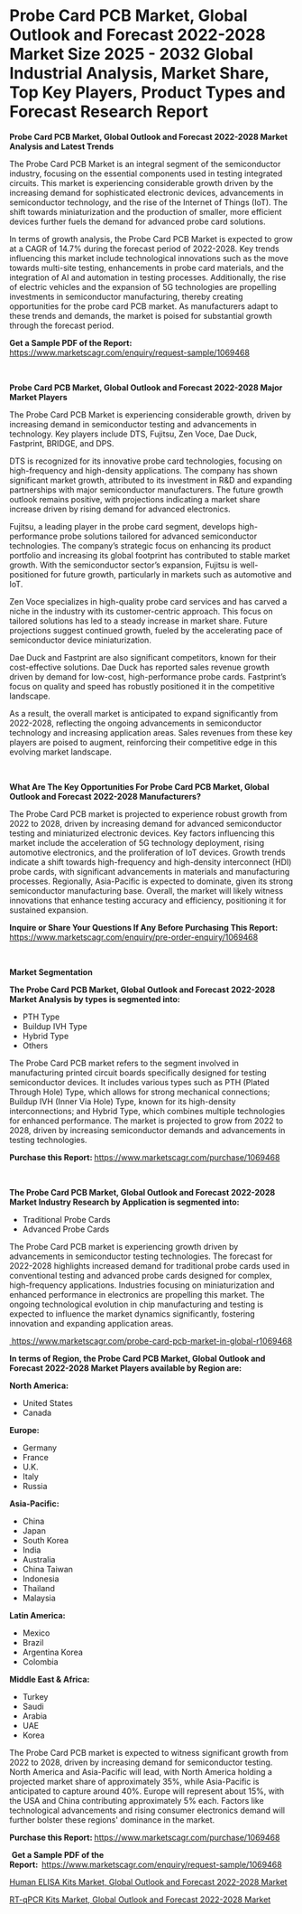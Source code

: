 <p><h1>Probe Card PCB Market, Global Outlook and Forecast 2022-2028 Market Size 2025 - 2032 Global Industrial Analysis, Market Share, Top Key Players, Product Types and Forecast Research Report</h1></p><p><strong>Probe Card PCB Market, Global Outlook and Forecast 2022-2028 Market Analysis and Latest Trends</strong></p>
<p><p>The Probe Card PCB Market is an integral segment of the semiconductor industry, focusing on the essential components used in testing integrated circuits. This market is experiencing considerable growth driven by the increasing demand for sophisticated electronic devices, advancements in semiconductor technology, and the rise of the Internet of Things (IoT). The shift towards miniaturization and the production of smaller, more efficient devices further fuels the demand for advanced probe card solutions.</p><p>In terms of growth analysis, the Probe Card PCB Market is expected to grow at a CAGR of 14.7% during the forecast period of 2022-2028. Key trends influencing this market include technological innovations such as the move towards multi-site testing, enhancements in probe card materials, and the integration of AI and automation in testing processes. Additionally, the rise of electric vehicles and the expansion of 5G technologies are propelling investments in semiconductor manufacturing, thereby creating opportunities for the probe card PCB market. As manufacturers adapt to these trends and demands, the market is poised for substantial growth through the forecast period.</p></p>
<p><strong>Get a Sample PDF of the Report:&nbsp;</strong> <a href="https://www.marketscagr.com/enquiry/request-sample/1069468?utm_campaign=2106&utm_medium=2&utm_source=Github&utm_content=ia&utm_term=21032025&utm_id=probe-card-pcb-market-global-outlook-and-forecast-2022-2028">https://www.marketscagr.com/enquiry/request-sample/1069468</a></p>
<p>&nbsp;</p>
<p><strong>Probe Card PCB Market, Global Outlook and Forecast 2022-2028 Major Market Players</strong></p>
<p><p>The Probe Card PCB Market is experiencing considerable growth, driven by increasing demand in semiconductor testing and advancements in technology. Key players include DTS, Fujitsu, Zen Voce, Dae Duck, Fastprint, BRIDGE, and DPS. </p><p>DTS is recognized for its innovative probe card technologies, focusing on high-frequency and high-density applications. The company has shown significant market growth, attributed to its investment in R&D and expanding partnerships with major semiconductor manufacturers. The future growth outlook remains positive, with projections indicating a market share increase driven by rising demand for advanced electronics.</p><p>Fujitsu, a leading player in the probe card segment, develops high-performance probe solutions tailored for advanced semiconductor technologies. The company’s strategic focus on enhancing its product portfolio and increasing its global footprint has contributed to stable market growth. With the semiconductor sector’s expansion, Fujitsu is well-positioned for future growth, particularly in markets such as automotive and IoT.</p><p>Zen Voce specializes in high-quality probe card services and has carved a niche in the industry with its customer-centric approach. This focus on tailored solutions has led to a steady increase in market share. Future projections suggest continued growth, fueled by the accelerating pace of semiconductor device miniaturization.</p><p>Dae Duck and Fastprint are also significant competitors, known for their cost-effective solutions. Dae Duck has reported sales revenue growth driven by demand for low-cost, high-performance probe cards. Fastprint’s focus on quality and speed has robustly positioned it in the competitive landscape. </p><p>As a result, the overall market is anticipated to expand significantly from 2022-2028, reflecting the ongoing advancements in semiconductor technology and increasing application areas. Sales revenues from these key players are poised to augment, reinforcing their competitive edge in this evolving market landscape.</p></p>
<p>&nbsp;</p>
<p><strong>What Are The Key Opportunities For Probe Card PCB Market, Global Outlook and Forecast 2022-2028 Manufacturers?</strong></p>
<p><p>The Probe Card PCB market is projected to experience robust growth from 2022 to 2028, driven by increasing demand for advanced semiconductor testing and miniaturized electronic devices. Key factors influencing this market include the acceleration of 5G technology deployment, rising automotive electronics, and the proliferation of IoT devices. Growth trends indicate a shift towards high-frequency and high-density interconnect (HDI) probe cards, with significant advancements in materials and manufacturing processes. Regionally, Asia-Pacific is expected to dominate, given its strong semiconductor manufacturing base. Overall, the market will likely witness innovations that enhance testing accuracy and efficiency, positioning it for sustained expansion.</p></p>
<p><strong>Inquire or Share Your Questions If Any Before Purchasing This Report:</strong> <a href="https://www.marketscagr.com/enquiry/pre-order-enquiry/1069468?utm_campaign=2106&utm_medium=2&utm_source=Github&utm_content=ia&utm_term=21032025&utm_id=probe-card-pcb-market-global-outlook-and-forecast-2022-2028">https://www.marketscagr.com/enquiry/pre-order-enquiry/1069468</a></p>
<p>&nbsp;</p>
<p><strong>Market Segmentation</strong></p>
<p><strong>The Probe Card PCB Market, Global Outlook and Forecast 2022-2028 Market Analysis by types is segmented into:</strong></p>
<p><ul><li>PTH Type</li><li>Buildup IVH Type</li><li>Hybrid Type</li><li>Others</li></ul></p>
<p><p>The Probe Card PCB market refers to the segment involved in manufacturing printed circuit boards specifically designed for testing semiconductor devices. It includes various types such as PTH (Plated Through Hole) Type, which allows for strong mechanical connections; Buildup IVH (Inner Via Hole) Type, known for its high-density interconnections; and Hybrid Type, which combines multiple technologies for enhanced performance. The market is projected to grow from 2022 to 2028, driven by increasing semiconductor demands and advancements in testing technologies.</p></p>
<p><strong>Purchase this Report:&nbsp;</strong><a href="https://www.marketscagr.com/purchase/1069468?utm_campaign=2106&utm_medium=2&utm_source=Github&utm_content=ia&utm_term=21032025&utm_id=probe-card-pcb-market-global-outlook-and-forecast-2022-2028">https://www.marketscagr.com/purchase/1069468</a></p>
<p>&nbsp;</p>
<p><strong>The Probe Card PCB Market, Global Outlook and Forecast 2022-2028 Market Industry Research by Application is segmented into:</strong></p>
<p><ul><li>Traditional Probe Cards</li><li>Advanced Probe Cards</li></ul></p>
<p><p>The Probe Card PCB market is experiencing growth driven by advancements in semiconductor testing technologies. The forecast for 2022-2028 highlights increased demand for traditional probe cards used in conventional testing and advanced probe cards designed for complex, high-frequency applications. Industries focusing on miniaturization and enhanced performance in electronics are propelling this market. The ongoing technological evolution in chip manufacturing and testing is expected to influence the market dynamics significantly, fostering innovation and expanding application areas.</p></p>
<p><a href="https://www.marketscagr.com/probe-card-pcb-market-in-global-r1069468?utm_campaign=2106&utm_medium=2&utm_source=Github&utm_content=ia&utm_term=21032025&utm_id=probe-card-pcb-market-global-outlook-and-forecast-2022-2028">&nbsp;https://www.marketscagr.com/probe-card-pcb-market-in-global-r1069468</a></p>
<p><strong>In terms of Region, the Probe Card PCB Market, Global Outlook and Forecast 2022-2028 Market Players available by Region are:</strong></p>
<p>
    <p> <strong> North America: </strong>
        <ul>
            <li>United States</li>
            <li>Canada</li>
        </ul>
        </p> 
    <p> <strong> Europe: </strong>
        <ul>
            <li>Germany</li>
            <li>France</li>
            <li>U.K.</li>
            <li>Italy</li>
            <li>Russia</li>
        </ul>
        </p> 
    <p> <strong> Asia-Pacific: </strong>
        <ul>
            <li>China</li>
            <li>Japan</li>
            <li>South Korea</li>
            <li>India</li>
            <li>Australia</li>
            <li>China Taiwan</li>
            <li>Indonesia</li>
            <li>Thailand</li>
            <li>Malaysia</li>
        </ul>
        </p> 
    <p> <strong> Latin America: </strong>
        <ul>
            <li>Mexico</li>
            <li>Brazil</li>
            <li>Argentina Korea</li>
            <li>Colombia</li>
        </ul>
        </p> 
    <p> <strong> Middle East & Africa: </strong>
        <ul>
            <li>Turkey</li>
            <li>Saudi</li>
            <li>Arabia</li>
            <li>UAE</li>
            <li>Korea</li>
        </ul>
    </p>
    </p>
<p><p>The Probe Card PCB market is expected to witness significant growth from 2022 to 2028, driven by increasing demand for semiconductor testing. North America and Asia-Pacific will lead, with North America holding a projected market share of approximately 35%, while Asia-Pacific is anticipated to capture around 40%. Europe will represent about 15%, with the USA and China contributing approximately 5% each. Factors like technological advancements and rising consumer electronics demand will further bolster these regions' dominance in the market.</p></p>
<p><strong>Purchase this Report: </strong><a href="https://www.marketscagr.com/purchase/1069468?utm_campaign=2106&utm_medium=2&utm_source=Github&utm_content=ia&utm_term=21032025&utm_id=probe-card-pcb-market-global-outlook-and-forecast-2022-2028">https://www.marketscagr.com/purchase/1069468</a></p>
<p>&nbsp;<strong>Get a Sample PDF of the Report:&nbsp;&nbsp;</strong><a href="https://www.marketscagr.com/enquiry/request-sample/1069468?utm_campaign=2106&utm_medium=2&utm_source=Github&utm_content=ia&utm_term=21032025&utm_id=probe-card-pcb-market-global-outlook-and-forecast-2022-2028">https://www.marketscagr.com/enquiry/request-sample/1069468</a></p>
<p><strong></strong></p>
<p><p><a href="https://github.com/YashRP12/Market-Research-Report-List-7/blob/main/human-elisa-kits-market-global-outlook-and-forecast-2022-2028-market.md?utm_campaign=2106&utm_medium=2&utm_source=Github&utm_content=ia&utm_term=21032025&utm_id=probe-card-pcb-market-global-outlook-and-forecast-2022-2028">Human ELISA Kits Market, Global Outlook and Forecast 2022-2028 Market</a></p><p><a href="https://github.com/fallalenoswG/Market-Research-Report-List-1/blob/main/rt-qpcr-kits-market-global-outlook-and-forecast-2022-2028-market.md?utm_campaign=2106&utm_medium=2&utm_source=Github&utm_content=ia&utm_term=21032025&utm_id=probe-card-pcb-market-global-outlook-and-forecast-2022-2028">RT-qPCR Kits Market, Global Outlook and Forecast 2022-2028 Market</a></p></p>